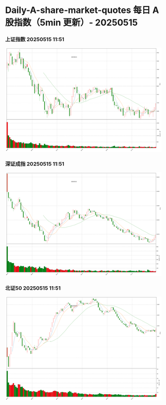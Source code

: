 
# Daily-A-share-market-quotes 每日 A 股指数（5min 更新）- 20250515

### 上证指数 20250515 11:51
![](./fig/2025/5/20250515-sh000001.png)

### 深证成指 20250515 11:51
![](./fig/2025/5/20250515-sz399001.png)

### 北证50 20250515 11:51
![](./fig/2025/5/20250515-bj899050.png)
